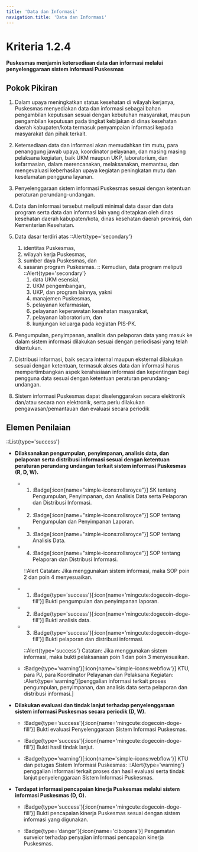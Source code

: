```yaml
---
title: 'Data dan Informasi'
navigation.title: 'Data dan Informasi'
---
```


# Kriteria 1.2.4 
**Puskesmas menjamin ketersediaan data dan informasi melalui penyelenggaraan sistem informasi Puskesmas** 

## Pokok Pikiran 

1. Dalam upaya meningkatkan status kesehatan di wilayah kerjanya, Puskesmas menyediakan data dan informasi sebagai bahan pengambilan keputusan sesuai dengan kebutuhan masyarakat, maupun pengambilan keputusan pada tingkat kebijakan di dinas kesehatan daerah kabupaten/kota termasuk penyampaian informasi kepada masyarakat dan pihak terkait. 
2. Ketersediaan data dan informasi akan memudahkan tim mutu, para penanggung jawab upaya, koordinator pelayanan, dan masing masing pelaksana kegiatan, baik UKM maupun UKP, laboratorium, dan kefarmasian, dalam merencanakan, melaksanakan, memantau, dan mengevaluasi keberhasilan upaya kegiatan peningkatan mutu dan  keselamatan pengguna layanan. 
3. Penyelenggaraan sistem informasi Puskesmas sesuai dengan ketentuan peraturan perundang-undangan. 
4. Data dan informasi tersebut meliputi minimal data dasar dan data program serta data dan informasi lain yang ditetapkan oleh dinas kesehatan daerah kabupaten/kota, dinas kesehatan daerah provinsi, dan Kementerian Kesehatan. 
5. Data dasar terdiri atas 
   ::Alert{type='secondary'}
   1. identitas Puskesmas, 
   2. wilayah kerja Puskesmas, 
   3. sumber  daya Puskesmas, dan 
   4. sasaran program Puskesmas. 
   ::
   Kemudian, data program meliputi 
    ::Alert{type='secondary'}
      1.  data UKM esensial, 
      2.  UKM pengembangan, 
      3.  UKP, dan program lainnya, yakni 
      4.  manajemen Puskesmas, 
      5.  pelayanan kefarmasian, 
      6.  pelayanan keperawatan kesehatan masyarakat, 
      7.  pelayanan laboratorium, dan 
      8.  kunjungan keluarga pada kegiatan PIS-PK. 

6.  Pengumpulan, penyimpanan, analisis dan pelaporan data yang masuk ke dalam sistem informasi dilakukan sesuai dengan periodisasi yang telah ditentukan. 
7.  Distribusi informasi, baik secara internal maupun eksternal dilakukan sesuai dengan ketentuan, termasuk akses data dan informasi harus mempertimbangkan aspek kerahasiaan informasi dan kepentingan bagi pengguna data sesuai dengan ketentuan peraturan perundang-undangan. 
8.  Sistem informasi Puskesmas dapat diselenggarakan secara elektronik dan/atau secara non elektronik, serta perlu dilakukan pengawasan/pemantauan  dan evaluasi secara periodik 

## Elemen Penilaian 
::List{type='success'}
- **Dilaksanakan pengumpulan, penyimpanan, analisis data, dan pelaporan serta distribusi informasi sesuai dengan ketentuan peraturan perundang undangan terkait sistem informasi Puskesmas (R, D, W).**

  - 1. :Badge[:icon{name="simple-icons:rollsroyce"}] SK tentang Pengumpulan, Penyimpanan, dan Analisis Data serta Pelaporan dan Distribusi Informasi. 

  - 2. :Badge[:icon{name="simple-icons:rollsroyce"}] SOP tentang Pengumpulan dan Penyimpanan Laporan. 

  - 3. :Badge[:icon{name="simple-icons:rollsroyce"}] SOP tentang Analisis Data. 

  - 4. :Badge[:icon{name="simple-icons:rollsroyce"}] SOP tentang Pelaporan dan Distribusi Informasi. 
    
    ::Alert
    Catatan: 
    Jika menggunakan sistem informasi, maka SOP poin 2 dan poin 4 menyesuaikan. 

  - 1) :Badge{type='success'}[:icon{name='mingcute:dogecoin-doge-fill'}] Bukti pengumpulan dan penyimpanan laporan. 

  - 2) :Badge{type='success'}[:icon{name='mingcute:dogecoin-doge-fill'}] Bukti analisis data. 

  - 3) :Badge{type='success'}[:icon{name='mingcute:dogecoin-doge-fill'}] Bukti pelaporan dan distribusi informasi. 
    
    ::Alert{type='success'}
    Catatan: 
    Jika menggunakan sistem informasi, maka bukti pelaksanaan poin 1 dan poin 3 menyesuaikan. 
   
  - :Badge{type='warning'}[:icon{name='simple-icons:webflow'}] KTU, para PJ, para Koordinator Pelayanan dan Pelaksana Kegiatan: 
    :Alert{type='warning'}[penggalian informasi terkait proses pengumpulan, penyimpanan, dan analisis data serta pelaporan dan distribusi informasi.] 

- **Dilakukan evaluasi dan tindak lanjut terhadap penyelenggaraan sistem informasi Puskesmas secara periodik (D, W).**

  - :Badge{type='success'}[:icon{name='mingcute:dogecoin-doge-fill'}] Bukti evaluasi Penyelenggaraan Sistem Informasi Puskesmas. 

  - :Badge{type='success'}[:icon{name='mingcute:dogecoin-doge-fill'}] Bukti hasil tindak lanjut. 
   
  - :Badge{type='warning'}[:icon{name='simple-icons:webflow'}] KTU dan petugas Sistem Informasi  Puskesmas: 
    ::Alert{type='warning'}
    penggalian informasi terkait proses dan hasil evaluasi serta tindak lanjut penyelenggaraan Sistem Informasi Puskesmas. 

- **Terdapat informasi pencapaian kinerja Puskesmas melalui sistem informasi Puskesmas (D, O).** 

  - :Badge{type='success'}[:icon{name='mingcute:dogecoin-doge-fill'}] Bukti pencapaian kinerja Puskesmas sesuai dengan sistem informasi yang digunakan. 

  - :Badge{type='danger'}[:icon{name='cib:opera'}] Pengamatan surveior terhadap penyajian informasi pencapaian kinerja Puskesmas. 

